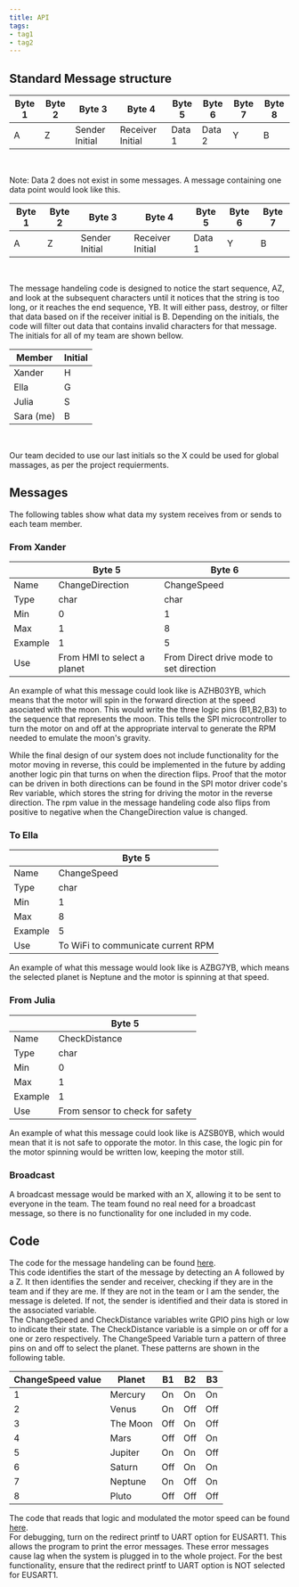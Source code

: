 ```yaml
---
title: API
tags:
- tag1
- tag2
---
```

## Standard Message structure
Byte 1|Byte 2|Byte 3|Byte 4|Byte 5|Byte 6|Byte 7|Byte 8|
------|------|------|------|------|------|------|------|
A|Z|Sender Initial|Receiver Initial|Data 1|Data 2|Y|B|
 <br>

Note: Data 2 does not exist in some messages. A message containing one data point would look like this. <br>

Byte 1|Byte 2|Byte 3|Byte 4|Byte 5|Byte 6|Byte 7|
------|------|------|------|------|------|------|
A|Z|Sender Initial|Receiver Initial|Data 1|Y|B|
<br>

The message handeling code is designed to notice the start sequence, AZ, and look at the subsequent characters until it notices that the string is too long, or it reaches the end sequence, YB. It will either pass, destroy, or filter that data based on if the receiver initial is B. Depending on the initials, the code will filter out data that contains invalid characters for that message.
<br>
The initials for all of my team are shown bellow. <br>

Member|Initial|
------|-------|
Xander|H|
Ella|G|
Julia|S|
Sara (me)|B|
<br>

Our team decided to use our last initials so the X could be used for global massages, as per the project requierments.

## Messages
The following tables show what data my system receives from or sends to each team member. 

### From Xander
&nbsp;|Byte 5|Byte 6|
------|------|------|
Name|ChangeDirection|ChangeSpeed|
Type|char|char        |
Min|0|1|
Max|1|8|
Example|1|5|
Use|From HMI to select a planet|From Direct drive mode to set direction|

An example of what this message could look like is AZHB03YB, which means that the motor will spin in the forward direction at the speed asociated with the moon. This would write the three logic pins (B1,B2,B3) to the sequence that represents the moon. This tells the SPI microcontroller to turn the motor on and off at the appropriate interval to generate the RPM needed to emulate the moon's gravity.

While the final design of our system does not include functionality for the motor moving in reverse, this could be implemented in the future by adding another logic pin that turns on when the direction flips. Proof that the motor can be driven in both directions can be found in the SPI motor driver code's Rev variable, which stores the string for driving the motor in the reverse direction. The rpm value in the message handeling code also flips from positive to negative when the ChangeDirection value is changed.


### To Ella
&nbsp;|Byte 5|
------|------|
Name|ChangeSpeed|
Type|char|
Min|1|
Max|8|
Example|5|
Use|To WiFi to communicate current RPM|

An example of what this message would look like is AZBG7YB, which means the selected planet is Neptune and the motor is spinning at that speed.

### From Julia
&nbsp;|Byte 5|
------|------|
Name    |CheckDistance|
Type    |char     |
Min     |0            |
Max     |1            |
Example |1            |
Use|From sensor to check for safety|

An example of what this message could look like is AZSB0YB, which would mean that it is not safe to opporate the motor. In this case, the logic pin for the motor spinning would be written low, keeping the motor still.

### Broadcast
A broadcast message would be marked with an X, allowing it to be sent to everyone in the team. The team found no real need for a broadcast message, so there is no functionality for one included in my code.

## Code
The code for the message handeling can be found [here](https://github.com/user-attachments/files/20009027/MessageTest2.zip). <br>
This code identifies the start of the message by detecting an A followed by a Z. It then identifies the sender and receiver, checking if they are in the team and if they are me. If they are not in the team or I am the sender, the message is deleted. If not, the sender is identified and their data is stored in the associated variable. <br>
The ChangeSpeed and CheckDistance variables write GPIO pins high or low to indicate their state. The CheckDistance variable is a simple on or off for a one or zero respectively. The ChangeSpeed Variable turn a pattern of three pins on and off to select the planet. These patterns are shown in the following table.<br>

ChangeSpeed value|Planet|B1|B2|B3|
-----------------|------|----|----|----|
1|Mercury|On|On|On|
2|Venus|On|Off|Off|
3|The Moon|Off|On|Off|
4|Mars|Off|Off|On|
5|Jupiter|On|On|Off|
6|Saturn|Off|On|On|
7|Neptune|On|Off|On|
8|Pluto|Off|Off|Off|

The code that reads that logic and modulated the motor speed can be found [here](https://github.com/user-attachments/files/20009046/AdvancedSerialCom.zip).<br>
For debugging, turn on the redirect printf to UART option for EUSART1. This allows the program to print the error messages. These error messages cause lag when the system is plugged in to the whole project. For the best functionality, ensure that the redirect printf to UART option is NOT selected for EUSART1.
